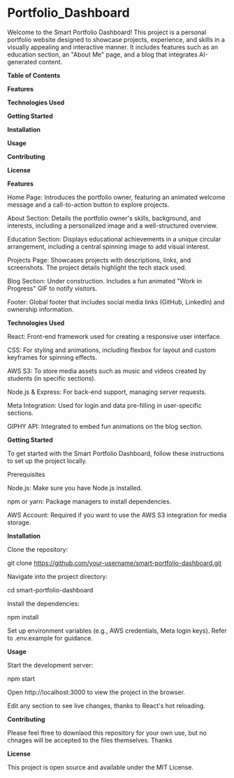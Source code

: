 # Portfolio_Dashboard

Welcome to the Smart Portfolio Dashboard! This project is a personal portfolio website designed to showcase projects, experience, and skills in a visually appealing and interactive manner. It includes features such as an education section, an "About Me" page, and a blog that integrates AI-generated content.

**Table of Contents**

**Features**

**Technologies Used**

**Getting Started**

**Installation**

**Usage**

**Contributing**

**License**

**Features**

Home Page: Introduces the portfolio owner, featuring an animated welcome message and a call-to-action button to explore projects.

About Section: Details the portfolio owner's skills, background, and interests, including a personalized image and a well-structured overview.

Education Section: Displays educational achievements in a unique circular arrangement, including a central spinning image to add visual interest.

Projects Page: Showcases projects with descriptions, links, and screenshots. The project details highlight the tech stack used.

Blog Section: Under construction. Includes a fun animated "Work in Progress" GIF to notify visitors.

Footer: Global footer that includes social media links (GitHub, LinkedIn) and ownership information.

**Technologies Used**

React: Front-end framework used for creating a responsive user interface.

CSS: For styling and animations, including flexbox for layout and custom keyframes for spinning effects.

AWS S3: To store media assets such as music and videos created by students (in specific sections).

Node.js & Express: For back-end support, managing server requests.

Meta Integration: Used for login and data pre-filling in user-specific sections.

GIPHY API: Integrated to embed fun animations on the blog section.

**Getting Started**

To get started with the Smart Portfolio Dashboard, follow these instructions to set up the project locally.

Prerequisites

Node.js: Make sure you have Node.js installed.

npm or yarn: Package managers to install dependencies.

AWS Account: Required if you want to use the AWS S3 integration for media storage.

**Installation**

Clone the repository:

git clone https://github.com/your-username/smart-portfolio-dashboard.git

Navigate into the project directory:

cd smart-portfolio-dashboard

Install the dependencies:

npm install

Set up environment variables (e.g., AWS credentials, Meta login keys). Refer to .env.example for guidance.

**Usage**

Start the development server:

npm start

Open http://localhost:3000 to view the project in the browser.

Edit any section to see live changes, thanks to React's hot reloading.

**Contributing**

Please feel ftree to downlaod this repository for your own use, but no chnages will be accepted to the files themselves.  Thanks

**License**

This project is open source and available under the MIT License.
